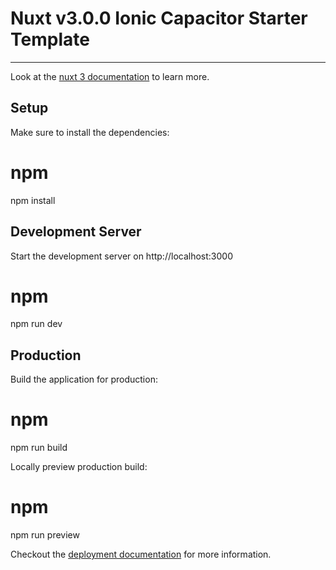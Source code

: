 # Nuxt v3.0.0 Ionic Capacitor Starter Template
---

Look at the [nuxt 3 documentation](https://v3.nuxtjs.org) to learn more.

## Setup

Make sure to install the dependencies:

# npm
npm install

## Development Server

Start the development server on http://localhost:3000

# npm
npm run dev


## Production

Build the application for production:

# npm
npm run build


Locally preview production build:

# npm
npm run preview


Checkout the [deployment documentation](https://v3.nuxtjs.org/docs/deployment) for more information.

